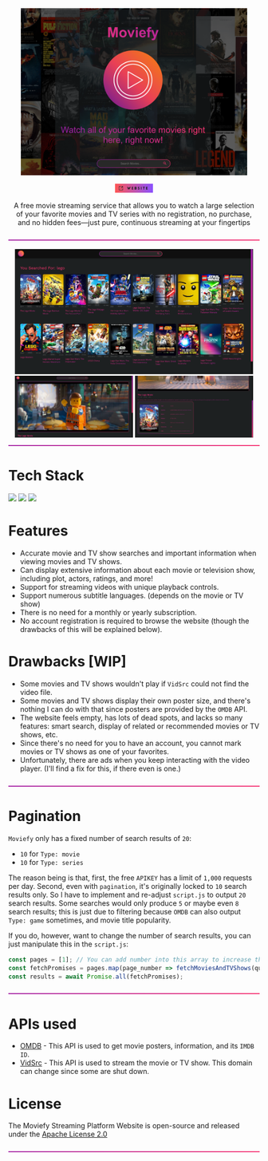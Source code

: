 <div align="center">
  <img src="images/home.png" width="90%"/>

  <a href="https://moviefy-six.vercel.app"><img alt="" title="Website" src="images/WEBSITE-EXTERNAL-LINK-BUTTON.png" width="15%"/></a>
    
  A free movie streaming service that allows you to watch a large selection <br>
  of your favorite movies and TV series with no registration, no purchase, <br>
  and no hidden fees—just pure, continuous streaming at your fingertips
  <p>
    <img src="images/line_break.png" width="100%"/>
  </p>
</div>

<div align="center">
  <img src="images/movieLists.png" width="95%"/>
  <img src="images/movie_1.png" width="47%"/>
  <img src="images/movie_2.png" width="47%"/>
</div>

<img src="images/line_break.png" width="100%"/>

# Tech Stack
<div align="left">
  <img src="https://upload.wikimedia.org/wikipedia/commons/3/38/HTML5_Badge.svg" width="10%"/>
  <img src="https://upload.wikimedia.org/wikipedia/commons/6/62/CSS3_logo.svg" width="10%"/>
  <img src="https://upload.wikimedia.org/wikipedia/commons/9/99/Unofficial_JavaScript_logo_2.svg" width="10%"/>
</div>

# Features
- Accurate movie and TV show searches and important information when viewing movies and TV shows.
- Can display extensive information about each movie or television show, including plot, actors, ratings, and more!
- Support for streaming videos with unique playback controls.
- Support numerous subtitle languages. (depends on the movie or TV show)
- There is no need for a monthly or yearly subscription.
- No account registration is required to browse the website (though the drawbacks of this will be explained below).

# Drawbacks [WIP]
- Some movies and TV shows wouldn't play if `VidSrc` could not find the video file.
- Some movies and TV shows display their own poster size, and there's nothing I can do with that since posters are provided by the `OMDB` API.
- The website feels empty, has lots of dead spots, and lacks so many features: smart search, display of related or recommended movies or TV shows, etc.
- Since there's no need for you to have an account, you cannot mark movies or TV shows as one of your favorites.
- Unfortunately, there are ads when you keep interacting with the video player. (I'll find a fix for this, if there even is one.)

<img src="images/line_break.png" width="100%"/>

# Pagination 
`Moviefy` only has a fixed number of search results of `20`: 
  - `10` for `Type: movie`
  - `10` for `Type: series`

The reason being is that, first, the free `APIKEY` has a limit of `1,000` requests per day. Second, even with `pagination`, it's originally locked to `10` search results only.
So I have to implement and re-adjust `script.js` to output `20` search results. Some searches would only produce `5` or maybe even `8` search results;
this is just due to filtering because `OMDB` can also output `Type: game` sometimes, and movie title popularity.

If you do, however, want to change the number of search results, you can just manipulate this in the `script.js`:
```js
const pages = [1]; // You can add number into this array to increase the number of search results.
const fetchPromises = pages.map(page_number => fetchMoviesAndTVShows(query, page_number)); // Per number = 20 search results
const results = await Promise.all(fetchPromises);
```
<img src="images/line_break.png" width="100%"/>

# APIs used
- [OMDB](https://www.omdbapi.com/) - This API is used to get movie posters, information, and its `IMDB ID`.
- [VidSrc](https://vidsrc.me/) - This API is used to stream the movie or TV show. This domain can change since some are shut down.

# License
The Moviefy Streaming Platform Website is open-source and released under the [Apache License 2.0](LICENSE)

<img src="images/line_break.png" width="100%"/>
